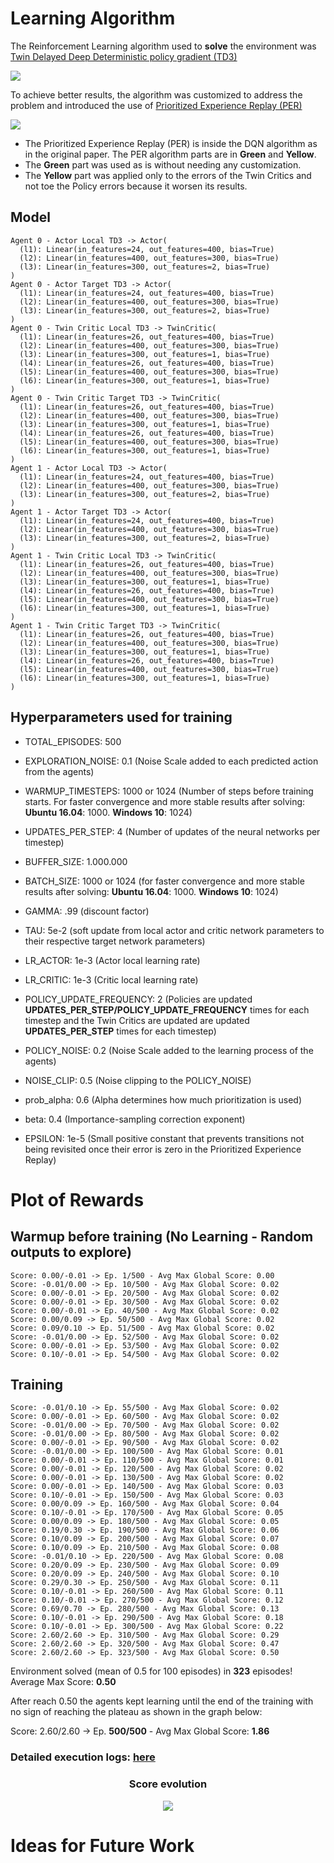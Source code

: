 # Learning Algorithm
The Reinforcement Learning algorithm used to **solve** the environment was [Twin Delayed Deep Deterministic policy gradient (TD3)](https://arxiv.org/abs/1802.09477)

![](images/td3-algorithm.PNG)

To achieve better results, the algorithm was customized to address the problem and introduced the use of [Prioritized Experience Replay (PER)](https://arxiv.org/abs/1511.05952)

![](images/per.png)

* The Prioritized Experience Replay (PER) is inside the DQN algorithm as in the original paper. The PER algorithm parts are in __Green__ and __Yellow__.
* The __Green__ part was used as is without needing any customization.
* The __Yellow__ part was applied only to the errors of the Twin Critics and not toe the Policy errors because it worsen its results.

## Model
```
Agent 0 - Actor Local TD3 -> Actor(
  (l1): Linear(in_features=24, out_features=400, bias=True)
  (l2): Linear(in_features=400, out_features=300, bias=True)
  (l3): Linear(in_features=300, out_features=2, bias=True)
)
Agent 0 - Actor Target TD3 -> Actor(
  (l1): Linear(in_features=24, out_features=400, bias=True)
  (l2): Linear(in_features=400, out_features=300, bias=True)
  (l3): Linear(in_features=300, out_features=2, bias=True)
)
Agent 0 - Twin Critic Local TD3 -> TwinCritic(
  (l1): Linear(in_features=26, out_features=400, bias=True)
  (l2): Linear(in_features=400, out_features=300, bias=True)
  (l3): Linear(in_features=300, out_features=1, bias=True)
  (l4): Linear(in_features=26, out_features=400, bias=True)
  (l5): Linear(in_features=400, out_features=300, bias=True)
  (l6): Linear(in_features=300, out_features=1, bias=True)
)
Agent 0 - Twin Critic Target TD3 -> TwinCritic(
  (l1): Linear(in_features=26, out_features=400, bias=True)
  (l2): Linear(in_features=400, out_features=300, bias=True)
  (l3): Linear(in_features=300, out_features=1, bias=True)
  (l4): Linear(in_features=26, out_features=400, bias=True)
  (l5): Linear(in_features=400, out_features=300, bias=True)
  (l6): Linear(in_features=300, out_features=1, bias=True)
)
Agent 1 - Actor Local TD3 -> Actor(
  (l1): Linear(in_features=24, out_features=400, bias=True)
  (l2): Linear(in_features=400, out_features=300, bias=True)
  (l3): Linear(in_features=300, out_features=2, bias=True)
)
Agent 1 - Actor Target TD3 -> Actor(
  (l1): Linear(in_features=24, out_features=400, bias=True)
  (l2): Linear(in_features=400, out_features=300, bias=True)
  (l3): Linear(in_features=300, out_features=2, bias=True)
)
Agent 1 - Twin Critic Local TD3 -> TwinCritic(
  (l1): Linear(in_features=26, out_features=400, bias=True)
  (l2): Linear(in_features=400, out_features=300, bias=True)
  (l3): Linear(in_features=300, out_features=1, bias=True)
  (l4): Linear(in_features=26, out_features=400, bias=True)
  (l5): Linear(in_features=400, out_features=300, bias=True)
  (l6): Linear(in_features=300, out_features=1, bias=True)
)
Agent 1 - Twin Critic Target TD3 -> TwinCritic(
  (l1): Linear(in_features=26, out_features=400, bias=True)
  (l2): Linear(in_features=400, out_features=300, bias=True)
  (l3): Linear(in_features=300, out_features=1, bias=True)
  (l4): Linear(in_features=26, out_features=400, bias=True)
  (l5): Linear(in_features=400, out_features=300, bias=True)
  (l6): Linear(in_features=300, out_features=1, bias=True)
)
```

## Hyperparameters used for training

* TOTAL_EPISODES: 500

* EXPLORATION_NOISE: 0.1 (Noise Scale added to each predicted action from the agents)
* WARMUP_TIMESTEPS: 1000 or 1024 (Number of steps before training starts. For faster convergence and more stable results after solving: __Ubuntu 16.04__: 1000. __Windows 10__: 1024)
* UPDATES_PER_STEP: 4 (Number of updates of the neural networks per timestep)

* BUFFER_SIZE: 1.000.000
* BATCH_SIZE: 1000 or 1024 (for faster convergence and more stable results after solving: __Ubuntu 16.04__: 1000. __Windows 10__: 1024)
* GAMMA: .99 (discount factor)
* TAU: 5e-2 (soft update from local actor and critic network parameters to their respective target network parameters)
* LR_ACTOR: 1e-3 (Actor local learning rate)
* LR_CRITIC: 1e-3 (Critic local learning rate)
* POLICY_UPDATE_FREQUENCY: 2 (Policies are updated __UPDATES_PER_STEP/POLICY_UPDATE_FREQUENCY__ times for each timestep and the Twin Critics are updated are updated __UPDATES_PER_STEP__ times for each timestep)
* POLICY_NOISE: 0.2 (Noise Scale added to the learning process of the agents)
* NOISE_CLIP: 0.5 (Noise clipping to the POLICY_NOISE)

* prob_alpha: 0.6 (Alpha determines how much prioritization is used)
* beta: 0.4 (Importance-sampling correction exponent)
* EPSILON: 1e-5 (Small positive constant that prevents transitions not being revisited once their error is zero in the Prioritized Experience Replay)


# Plot of Rewards

## Warmup before training (No Learning - Random outputs to explore)
```
Score: 0.00/-0.01 -> Ep. 1/500 - Avg Max Global Score: 0.00
Score: -0.01/0.00 -> Ep. 10/500 - Avg Max Global Score: 0.02
Score: 0.00/-0.01 -> Ep. 20/500 - Avg Max Global Score: 0.02
Score: 0.00/-0.01 -> Ep. 30/500 - Avg Max Global Score: 0.02
Score: 0.00/-0.01 -> Ep. 40/500 - Avg Max Global Score: 0.02
Score: 0.00/0.09 -> Ep. 50/500 - Avg Max Global Score: 0.02
Score: 0.09/0.10 -> Ep. 51/500 - Avg Max Global Score: 0.02
Score: -0.01/0.00 -> Ep. 52/500 - Avg Max Global Score: 0.02
Score: 0.00/-0.01 -> Ep. 53/500 - Avg Max Global Score: 0.02
Score: 0.10/-0.01 -> Ep. 54/500 - Avg Max Global Score: 0.02
```
 
 ## Training
 
```
Score: -0.01/0.10 -> Ep. 55/500 - Avg Max Global Score: 0.02
Score: 0.00/-0.01 -> Ep. 60/500 - Avg Max Global Score: 0.02
Score: -0.01/0.00 -> Ep. 70/500 - Avg Max Global Score: 0.02
Score: -0.01/0.00 -> Ep. 80/500 - Avg Max Global Score: 0.02
Score: 0.00/-0.01 -> Ep. 90/500 - Avg Max Global Score: 0.02
Score: -0.01/0.00 -> Ep. 100/500 - Avg Max Global Score: 0.01
Score: 0.00/-0.01 -> Ep. 110/500 - Avg Max Global Score: 0.01
Score: 0.00/-0.01 -> Ep. 120/500 - Avg Max Global Score: 0.02
Score: 0.00/-0.01 -> Ep. 130/500 - Avg Max Global Score: 0.02
Score: 0.00/-0.01 -> Ep. 140/500 - Avg Max Global Score: 0.03
Score: 0.10/-0.01 -> Ep. 150/500 - Avg Max Global Score: 0.03
Score: 0.00/0.09 -> Ep. 160/500 - Avg Max Global Score: 0.04
Score: 0.10/-0.01 -> Ep. 170/500 - Avg Max Global Score: 0.05
Score: 0.00/0.09 -> Ep. 180/500 - Avg Max Global Score: 0.05
Score: 0.19/0.30 -> Ep. 190/500 - Avg Max Global Score: 0.06
Score: 0.10/0.09 -> Ep. 200/500 - Avg Max Global Score: 0.07
Score: 0.10/0.09 -> Ep. 210/500 - Avg Max Global Score: 0.08
Score: -0.01/0.10 -> Ep. 220/500 - Avg Max Global Score: 0.08
Score: 0.20/0.09 -> Ep. 230/500 - Avg Max Global Score: 0.09
Score: 0.20/0.09 -> Ep. 240/500 - Avg Max Global Score: 0.10
Score: 0.29/0.30 -> Ep. 250/500 - Avg Max Global Score: 0.11
Score: 0.10/-0.01 -> Ep. 260/500 - Avg Max Global Score: 0.11
Score: 0.10/-0.01 -> Ep. 270/500 - Avg Max Global Score: 0.12
Score: 0.69/0.70 -> Ep. 280/500 - Avg Max Global Score: 0.13
Score: 0.10/-0.01 -> Ep. 290/500 - Avg Max Global Score: 0.18
Score: 0.10/-0.01 -> Ep. 300/500 - Avg Max Global Score: 0.22
Score: 2.60/2.60 -> Ep. 310/500 - Avg Max Global Score: 0.29
Score: 2.60/2.60 -> Ep. 320/500 - Avg Max Global Score: 0.47
Score: 2.60/2.60 -> Ep. 323/500 - Avg Max Global Score: 0.50
```
Environment solved (mean of 0.5 for 100 episodes) in **323** episodes!	Average Max Score: **0.50**

After reach 0.50 the agents kept learning until the end of the training with no sign of reaching the plateau as shown in the graph below:

Score: 2.60/2.60 -> Ep. **500/500** - Avg Max Global Score: **1.86**


### Detailed execution logs: [here](/results/results-linux.txt)

<h3 align="center">Score evolution</h3>
<p align="center">
  <img src="/images/score-evolution-linux.png" />
</p>


# Ideas for Future Work

